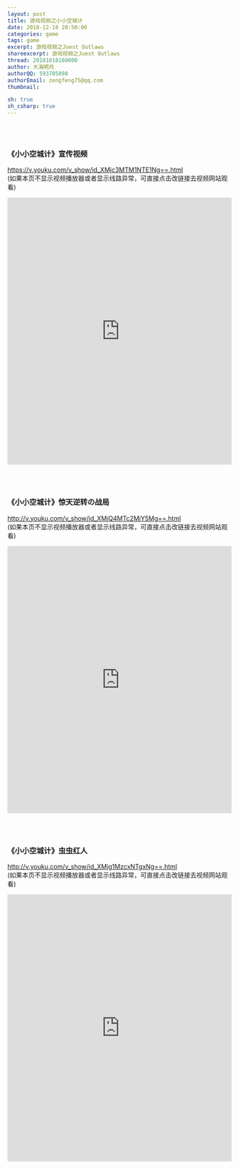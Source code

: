 ```yaml
---
layout: post
title: 游戏视频之小小空城计
date: 2018-12-18 20:50:00
categories: game
tags: game
excerpt: 游戏视频之Juest Outlaws
shareexcerpt: 游戏视频之Juest Outlaws
thread: 20181018160000
author: 大海明月
authorQQ: 593705098
authorEmail: zengfeng75@qq.com
thumbnail: 

sh: true
sh_csharp: true
---
```





<br>
<br>

### 《小小空城计》宣传视频

<a href="https://v.youku.com/v_show/id_XMjc3MTM1NTE1Ng==.html" target="_blank">https://v.youku.com/v_show/id_XMjc3MTM1NTE1Ng==.html</a><br>
(如果本页不显示视频播放器或者显示线路异常，可直接点击改链接去视频网站观看)<br>


<p><iframe src='http://player.youku.com/embed/XMjc3MTM1NTE1Ng==' frameborder="0" allowfullscreen="true" width="100%" height="600"></iframe></p>


<br>
<br>

### 《小小空城计》惊天逆转の战局

<a href="http://v.youku.com/v_show/id_XMjQ4MTc2MjY5Mg==.html" target="_blank"> http://v.youku.com/v_show/id_XMjQ4MTc2MjY5Mg==.html</a><br>
(如果本页不显示视频播放器或者显示线路异常，可直接点击改链接去视频网站观看)<br>

<p><iframe  src='http://player.youku.com/embed/XMjQ4MTc2MjY5Mg==' frameborder="0" allowfullscreen="true" width="100%" height="600"></iframe></p>


<br>
<br>

### 《小小空城计》虫虫红人


<a href="http://v.youku.com/v_show/id_XMjg1MzcxNTgxNg==.html" target="_blank"> http://v.youku.com/v_show/id_XMjg1MzcxNTgxNg==.html</a><br>
(如果本页不显示视频播放器或者显示线路异常，可直接点击改链接去视频网站观看)<br>

<p><iframe src='http://player.youku.com/embed/XMjg1MzcxNTgxNg==' frameborder="0" allowfullscreen="true" width="100%" height="600"></iframe></p>